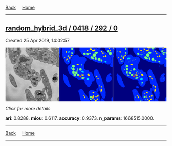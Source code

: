 
[Back](..)&nbsp;&nbsp;&nbsp;&nbsp;&nbsp;[Home](https://leapmanlab.github.io/snapshots)

---

<div class="summary"><a href="0"><h2>random_hybrid_3d / 0418 / 292 / 0</h2></a><p>Created 25 Apr 2019, 14:02:57
</p><a href="0"><img src="0/media/summary.png" align="center"></a><p>
<i>Click for more details</i>
</p></div>

**ari**: 0.8288. **miou**: 0.6117. **accuracy**: 0.9373. **n_params**: 1668515.0000. 

---

[Back](..)&nbsp;&nbsp;&nbsp;&nbsp;&nbsp;[Home](https://leapmanlab.github.io/snapshots)

---